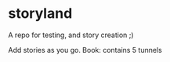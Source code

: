 # storyland
A repo for testing, and story creation ;)

Add stories as you go. 
Book: contains 5 tunnels

